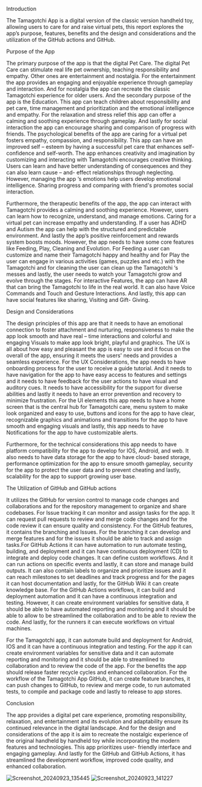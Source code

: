 Introduction  

The Tamagotchi App is a digital version of the classic version handheld toy, allowing users to care for and raise virtual pets, this report explores the app’s purpose, features, benefits and the design and considerations and the utilization of the GitHub actions and GitHub. 

Purpose of the App 

The primary purpose of the app is that the digital Pet Care. The digital Pet Care can stimulate real life pet ownership, teaching responsibility and empathy. Other ones are entertainment and nostalgia. For the entertainment the app provides an engaging and enjoyable experience through gameplay and interaction. And for nostalgia the app can recreate the classic Tamagotchi experience for older users. And the secondary purpose of the app is the Education. This app can teach children about responsibility and pet care, time management and prioritization and the emotional intelligence and empathy. For the relaxation and stress relief this app can offer a calming and soothing experience through gameplay.  And lastly for social interaction the app can encourage sharing and comparison of progress with friends. The psychological benefits of the app are caring for a virtual pet fosters empathy, compassion, and responsibility. This app can have an improved self – esteem by having a successful pet care that enhances self- confidence and self-worth. The app enhances creativity and imagination by customizing and interacting with Tamagotchi encourages creative thinking. Users can learn and have better understanding of consequences and they can also learn cause – and- effect relationships through neglecting. However, managing the app ‘s emotions help users develop emotional intelligence. Sharing progress and comparing with friend's promotes social interaction. 

 

Furthermore, the therapeutic benefits of the app, the app can interact with Tamagotchi provides a calming and soothing experience. However, users can learn how to recognize, understand, and manage emotions. Caring for a virtual pet can increase empathy and understanding. If a user has ADHD and Autism the app can help with the structured and predictable environment. And lastly the app’s positive reinforcement and rewards system boosts moods.  However, the app needs to have some core features like Feeding, Play, Cleaning and Evolution. For Feeding a user can customize and name their Tamagotchi happy and healthy and for Play the user can engage in various activities (games, puzzles and etc.) with the Tamagotchi and for cleaning the user can clean up the Tamagotchi ‘s messes and lastly, the user needs to watch your Tamagotchi grow and evolve through the stages. For interactive Features, the app can have AR that can bring the Tamagotchi to life in the real world. It can also have Voice Commands and Touch and Gesture Interactions. And lastly, this app can have social features like sharing, Visiting and Gift- Giving. 

Design and Considerations 

The design principles of this app are that it needs to have an emotional connection to foster attachment and nurturing, responsiveness to make the app look smooth and have real – time interactions and colorful and engaging Visuals to make app look bright, playful and graphics. The UX is all about how easy and pleasant the app is easy to use and it focus on the overall of the app, ensuring it meets the users' needs and provides a seamless experience.  For the UX Considerations, the app needs to have onboarding process for the user to receive a guide tutorial.   And it needs to have navigation for the app to have easy access to features and settings and it needs to have feedback for the user actions to have visual and auditory cues. It needs to have accessibility for the support for diverse abilities and lastly it needs to have an error prevention and recovery to minimize frustration. For the UI elements this app needs to have a home screen that is the central hub for Tamagotchi care, menu system to make look organized and easy to use, buttons and icons for the app to have clear, recognizable graphics and animations and transitions for the app to have smooth and engaging visuals and lastly, this app needs to have Notifications for the app to have customizable alerts. 

 

Furthermore, for the technical considerations this app needs to have platform compatibility for the app to develop for IOS, Android, and web. It also needs to have data storage for the app to have cloud- based storage, performance optimization for the app to ensure smooth gameplay, security for the app to protect the user data and to prevent cheating and lastly, scalability for the app to support growing user base. 

 

The Utilization of GitHub and GitHub actions  

It utilizes the GitHub for version control to manage code changes and collaborations and for the repository management to organize and share codebases. For Issue tracking it can monitor and assign tasks for the app.  It can request pull requests to review and merge code changes and for the code review it can ensure quality and consistency.  For the GitHub features, it contains the branching and Issues. For the branching it can develop and merge features and for the issues it should be able to track and assign tasks.For GitHub Actions it can have automation to run automate testing, building, and deployment and it can have continuous deployment (CD) to integrate and deploy code changes. It can define custom workflows. And it can run actions on specific events and lastly, it can store and manage build outputs.  It can also contain labels to organize and prioritize issues and it can reach milestones to set deadlines and track progress and for the pages it can host documentation and lastly, for the GitHub Wiki it can create knowledge base.    For the GitHub Actions workflows, it can build and deployment automation and it can have a continuous integration and testing. However, it can create environment variables for sensitive data, it should be able to have automated reporting and monitoring and it should be able to allow to be streamlined the collaboration and to be able to review the code. And lastly, for the runners it can execute workflows on virtual machines. 

For the Tamagotchi app, it can automate build and deployment for Android, IOS and it can have a continuous integration and testing. For the app it can create environment variables for sensitive data   and it can automate reporting and monitoring and it should be able to streamlined to collaboration and to review the code of the app. For the benefits the app should release faster recycle cycles and enhanced collaboration.  For the workflow of the Tamagotchi App GitHub, it can create feature branches, it can push changes to GitHub, to review and merge code, to run automated tests, to compile and package code and lastly to release to app stores. 

 

 

Conclusion 

The app provides a digital pet care experience, promoting responsibility, relaxation, and entertainment and its evolution and adaptability ensure its continued relevance in the digital landscape. And for the design and considerations of the app it is aim to recreate the nostalgic experience of the original handheld by handheld toy while incorporating the modern features and technologies. This app prioritizes user- friendly interface and engaging gameplay. And lastly for the GitHub and GitHub Actions, it has streamlined the development workflow, improved code quality, and enhanced collaboration. 


![Screenshot_20240923_135445](https://github.com/user-attachments/assets/6ef451a9-6631-42e5-92d5-b4ab2640352f)
![Screenshot_20240923_141227](https://github.com/user-attachments/assets/8800cda7-10d5-4b63-ac00-1c10aa36bd11)


